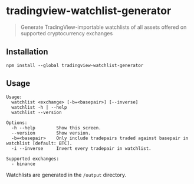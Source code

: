 # tradingview-watchlist-generator

> Generate TradingView-importable watchlists of all assets offered on
> supported cryptocurrency exchanges

## Installation

```
npm install --global tradingview-watchlist-generator
```

## Usage

```
Usage:
  watchlist <exchange> [-b=<basepair>] [--inverse]
  watchlist -h | --help
  watchlist --version

Options:
  -h --help        Show this screen.
  --version        Show version.
  -b=<basepair>    Only include tradepairs traded against basepair in watchlist [default: BTC].
  -i --inverse     Invert every tradepair in watchlist.

Supported exchanges:
  - binance
```

Watchlists are generated in the `/output` directory.
